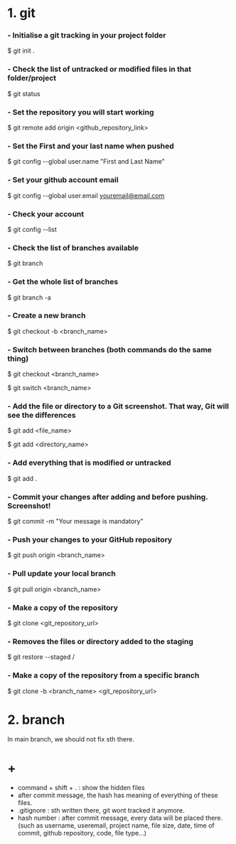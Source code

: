 # 1. git

### - Initialise a git tracking in your project folder

$ git init .

### - Check the list of untracked or modified files in that folder/project

$ git status

### - Set the repository you will start working

$ git remote add origin <github_repository_link>

### - Set the First and your last name when pushed

$ git config --global user.name "First and Last Name"

### - Set your github account email

$ git config --global user.email youremail@email.com

### - Check your account

$ git config --list

### - Check the list of branches available

$ git branch

### - Get the whole list of branches

$ git branch -a

### - Create a new branch

$ git checkout -b <branch_name>

### - Switch between branches (both commands do the same thing)

$ git checkout <branch_name>

$ git switch <branch_name>

### - Add the file or directory to a Git screenshot. That way, Git will see the differences

$ git add <file_name>

$ git add <directory_name>

### - Add everything that is modified or untracked

$ git add .

### - Commit your changes after adding and before pushing. Screenshot!

$ git commit -m "Your message is mandatory"

### - Push your changes to your GitHub repository

$ git push origin <branch_name>

### - Pull update your local branch

$ git pull origin <branch_name>

### - Make a copy of the repository

$ git clone <git_repository_url>

### - Removes the files or directory added to the staging

$ git restore --staged <directory>/<file>

### - Make a copy of the repository from a specific branch

$ git clone -b <branch_name> <git_repository_url>

# 2. branch

In main branch, we should not fix sth there.

# +

-   command + shift + . : show the hidden files
-   after commit message, the hash has meaning of everything of these files.
-   .gitignore : sth written there, git wont tracked it anymore.
-   hash number : after commit message, every data will be placed there. (such as username, useremail, project name, file size, date, time of commit, github repository, code, file type...)
